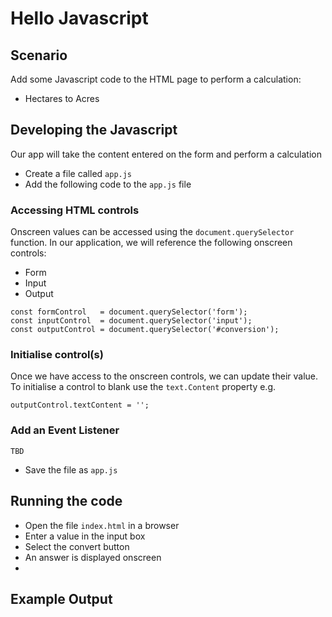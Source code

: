 # Hello Javascript
  
## Scenario

Add some Javascript code to the HTML page to perform a calculation:

* Hectares to Acres

 
## Developing the Javascript
 
Our app will take the content entered on the form and perform a calculation

 
* Create a file called `app.js`
* Add the following code to the `app.js` file

### Accessing HTML controls 

Onscreen values can be accessed using the `document.querySelector` function.
In our application, we will reference the following onscreen controls:

* Form
* Input
* Output


```
const formControl   = document.querySelector('form');
const inputControl  = document.querySelector('input');
const outputControl = document.querySelector('#conversion');
```

### Initialise control(s)

Once we have access to the onscreen controls, we can update their value.
To initialise a control to blank use the `text.Content` property e.g.

```
outputControl.textContent = '';
```

### Add an Event Listener

```
TBD
```
 

* Save the file as `app.js`

 
## Running the code
 
* Open the file `index.html` in a browser
* Enter a value in the input box
* Select the convert button
* An answer is displayed onscreen
*

## Example Output
 

